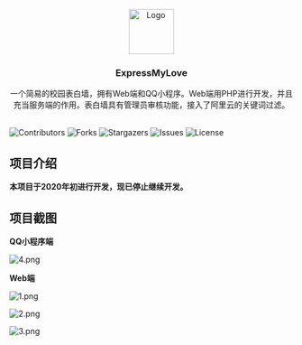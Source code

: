 <p align="center">
  <a href="https://github.com/JonyanDunh/ExpressMyLove">
    <img src="https://raw.githubusercontent.com/JonyanDunh/SayLoveToSomeone/master/Web%E7%89%88/assets/img/favicon.ico" alt="Logo" width="80" height="80">
  </a>

  <h3 align="center">ExpressMyLove</h3>

  <p align="center">
    一个简易的校园表白墙，拥有Web端和QQ小程序。Web端用PHP进行开发，并且充当服务端的作用。表白墙具有管理员审核功能，接入了阿里云的关键词过滤。
    <br/>
    <br/>
  </p>

</p>

![Contributors](https://img.shields.io/github/contributors/JonyanDunh/ExpressMyLove?color=dark-green) ![Forks](https://img.shields.io/github/forks/JonyanDunh/ExpressMyLove?style=social) ![Stargazers](https://img.shields.io/github/stars/JonyanDunh/ExpressMyLove?style=social) ![Issues](https://img.shields.io/github/issues/JonyanDunh/ExpressMyLove) ![License](https://img.shields.io/github/license/JonyanDunh/ExpressMyLove)

## 项目介绍

**本项目于2020年初进行开发，现已停止继续开发。**

## 项目截图

**QQ小程序端**

![4.png](https://github.com/JonyanDunh/ExpressMyLove/blob/master/preview-images/4.png?raw=true)

**Web端**

![1.png](https://github.com/JonyanDunh/ExpressMyLove/blob/master/preview-images/1.png?raw=true)

![2.png](https://github.com/JonyanDunh/ExpressMyLove/blob/master/preview-images/2.png?raw=true)

![3.png](https://github.com/JonyanDunh/ExpressMyLove/blob/master/preview-images/3.png?raw=true)

